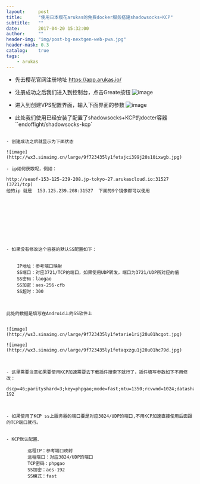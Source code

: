 ```yaml
---
layout:     post
title:      "使用日本樱花arukas的免费docker服务搭建shadowsocks+KCP"
subtitle:   ""
date:       2017-04-20 15:32:00
author:     ""
header-img: "img/post-bg-nextgen-web-pwa.jpg"
header-mask: 0.3
catalog:    true
tags:
    - arukas
---
```



- 先去樱花官网注册地址 https://app.arukas.io/
- 注册成功之后我们进入到控制台，点击Greate按钮
![image](http://ws3.sinaimg.cn/large/9f723435ly1fetac12xwlj20vb0crdge.jpg)

- 进入到创建VPS配置界面，输入下面界面的参数
![image](http://ws1.sinaimg.cn/large/9f723435ly1fetae1b0w2j20ah0ilmzp.jpg)

- 此处我们使用已经安装了配置了shadowsocks+KCP的docter容器``endoffight/shadowsocks-kcp`

```    剩下参数按照上图添加

- 创建成功之后就显示为下面状态

![image](http://wx3.sinaimg.cn/large/9f723435ly1fetajci399j20s10ixwgb.jpg)

- ip如何获取呢，例如：

http://seaof-153-125-239-208.jp-tokyo-27.arukascloud.io:31527 (3721/tcp)
他的ip 就是  153.125.239.208:31527  下面的9个镜像都可以使用










- 如果没有修改这个容器的默认SS配置如下：


    IP地址：参考端口映射
    SS端口：对应3721/TCP的端口，如果使用UDP转发，端口为3721/UDP所对应的值
    SS密码：laogao
    SS加密：aes-256-cfb
    SS超时：300



此处的数据是填写在Android上的SS软件上


![image](http://ws3.sinaimg.cn/large/9f723435ly1fetarie1rij20u01hcgot.jpg)

![image](http://wx3.sinaimg.cn/large/9f723435ly1fetaqxzgu1j20u01hc79d.jpg)



- 这里需要注意如果要使用KCP加速需要去下载插件搜索下就行了，插件填写参数如下不用修改：
        dscp=46;parityshard=3;key=phpgao;mode=fast;mtu=1350;rcvwnd=1024;datashard=15;sndwnd=1024;crypt=aes-192



- 如果使用了KCP ss上服务器的端口要是对应3824/UDP的端口,不用KCP加速直接使用后面跟的TCP端口就行。


- KCP默认配置、

        远程IP：参考端口映射
        远程端口：对应3824/UDP的端口
        TCP密码：phpgao
        SS加密：aes-192
        SS模式：fast